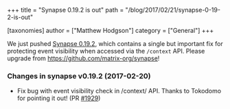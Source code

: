 +++
title = "Synapse 0.19.2 is out"
path = "/blog/2017/02/21/synapse-0-19-2-is-out"

[taxonomies]
author = ["Matthew Hodgson"]
category = ["General"]
+++

We just pushed <a href="https://github.com/matrix-org/synapse/releases">Synapse 0.19.2</a>, which contains a single but important fix for protecting event visibility when accessed via the <code>/context</code> API. Please upgrade from <a href="https://github.com/matrix-org/synapse">https://github.com/matrix-org/synapse</a>!

### Changes in synapse v0.19.2 (2017-02-20)

<ul>
 	<li>Fix bug with event visibility check in /context/ API. Thanks to Tokodomo for pointing it out! (PR <a class="issue-link js-issue-link" href="https://github.com/matrix-org/synapse/pull/1929" data-url="https://github.com/matrix-org/synapse/issues/1929" data-id="208902437" data-error-text="Failed to load issue title" data-permission-text="Issue title is private">#1929</a>)</li>
</ul>
